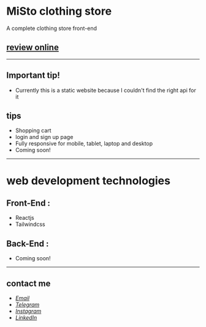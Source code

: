 # MiSto clothing store
A complete clothing store front-end
## [review online](https://javadbahrami-misto.netlify.app/)
---
## Important tip!
* Currently this is a static website because I couldn't find the right api for it

## tips
* Shopping cart
* login and sign up page
* Fully responsive for mobile, tablet, laptop and desktop
* Coming soon!
---
# web development technologies
## Front-End :
* Reactjs
* Tailwindcss
## Back-End : 
* Coming soon!
---
## contact me
* *[Email](mailto:javadev14bh@gmail.com)*
* *[Telegram](https://t.me/jav4d/)*
* *[Instagram](https://instagram.com/javaadbahrami/)*
* *[LinkedIn](https://www.linkedin.com/in/javad-bahrami-79b349259/)*
